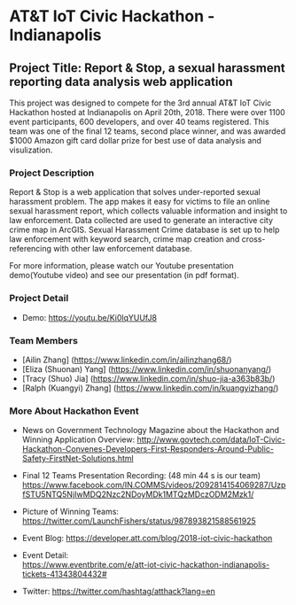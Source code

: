 # AT&T IoT Civic Hackathon - Indianapolis
## Project Title: Report & Stop, a sexual harassment reporting data analysis web application
This project was designed to compete for the 3rd annual AT&T IoT Civic Hackathon hosted at Indianapolis on April 20th, 2018. There were over 1100 event participants, 600 developers, and over 40 teams registered. This team was one of the final 12 teams, second place winner, and was awarded $1000 Amazon gift card dollar prize for best use of data analysis and visulization.

### Project Description

Report & Stop is a web application that solves under-reported sexual harassment problem. The app makes it easy for victims to file an online sexual harassment report, which collects valuable information and insight to law enforcement. Data collected are used to generate an interactive city crime map in ArcGIS. Sexual Harassment Crime database is set up to help law enforcement with keyword search, crime map creation and cross-referencing with other law enforcement database.

For more information, please watch our Youtube presentation demo(Youtube video) and see our presentation (in pdf format).

### Project Detail
- Demo: https://youtu.be/Ki0lqYUUfJ8

### Team Members
- [Ailin Zhang] (https://www.linkedin.com/in/ailinzhang68/)
- [Eliza (Shuonan) Yang] (https://www.linkedin.com/in/shuonanyang/)
- [Tracy (Shuo) Jia] (https://www.linkedin.com/in/shuo-jia-a363b83b/)
- [Ralph (Kuangyi) Zhang] (https://www.linkedin.com/in/kuangyizhang/)

### More About Hackathon Event
- News on Government Technology Magazine about the Hackathon and Winning Application Overview:
  http://www.govtech.com/data/IoT-Civic-Hackathon-Convenes-Developers-First-Responders-Around-Public-Safety-FirstNet-Solutions.html
  
- Final 12 Teams Presentation Recording: (48 min 44 s is our team)
  https://www.facebook.com/IN.COMMS/videos/2092814154069287/UzpfSTU5NTQ5NjIwMDQ2Nzc2NDoyMDk1MTQzMDczODM2Mzk1/
  
- Picture of Winning Teams: 
  https://twitter.com/LaunchFishers/status/987893821588561925

- Event Blog: 
  https://developer.att.com/blog/2018-iot-civic-hackathon
  
- Event Detail:  
  https://www.eventbrite.com/e/att-iot-civic-hackathon-indianapolis-tickets-41343804432#
  
- Twitter: 
  https://twitter.com/hashtag/atthack?lang=en

